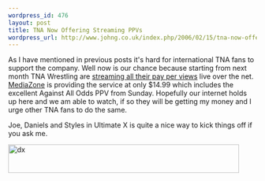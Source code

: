 ```yaml
--- 
wordpress_id: 476
layout: post
title: TNA Now Offering Streaming PPVs
wordpress_url: http://www.johng.co.uk/index.php/2006/02/15/tna-now-offering-streaming-ppvs/
---
```

As I have mentioned in previous posts it's hard for international TNA fans to support the company. Well now is our chance because starting from next month TNA Wrestling are <a href="http://www.mediazone.com/channel/tna/jsp/index.jsp">streaming all their pay per views</a> live over the net. <a href="http://www.mediazone.com">MediaZone</a> is providing the service at only $14.99 which includes the excellent Against All Odds PPV from Sunday. Hopefully our internet holds up here and we am able to watch, if so they will be getting my money and I urge other TNA fans to do the same.

Joe, Daniels and Styles in Ultimate X is quite a nice way to kick things off if you ask me.

<a href="http://www.mediazone.com/channel/tna/jsp/index.jsp"><img width="468" height="58" id="image243" alt="dx" src="http://www.johng.co.uk/wp-content/uploads/2006/02/468x60_1.gif" /></a>
